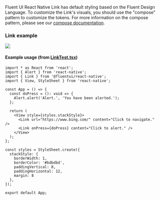 Fluent UI React Native Link has default styling based on the Fluent Design Language. To customize the Link's visuals, you should use the "compose" pattern to customize the tokens. For more information on the compose pattern, please see our [compose documentation](https://github.com/microsoft/fluentui-react-native/blob/master/packages/framework/foundation-compose/README.md).

### Link example

<img src="https://static2.sharepointonline.com/files/fabric-cdn-prod_20200511.001/fabric-website/images/controls/cross/Link/Link_windows.PNG"/>

#### Example usage (from [LinkTest.tsx](https://github.com/microsoft/fluentui-react-native/blob/master/apps/fluent-tester/src/FluentTester/TestComponents/Link/LinkTest.tsx))

```
import * as React from 'react';
import { Alert } from 'react-native';
import { Link } from '@fluentui/react-native';
import { View, StyleSheet } from 'react-native';

const App = () => {
  const doPress = (): void => {
    Alert.alert('Alert.', 'You have been alerted.');
  };

  return (
    <View style={styles.stackStyle}>
      <Link url="https://www.bing.com/" content="Click to navigate." />
      <Link onPress={doPress} content="Click to alert." />
    </View>
  );
};

const styles = StyleSheet.create({
  stackStyle: {
    borderWidth: 1,
    borderColor: '#bdbdbd',
    paddingVertical: 8,
    paddingHorizontal: 12,
    margin: 8
  },
});

export default App;

```
